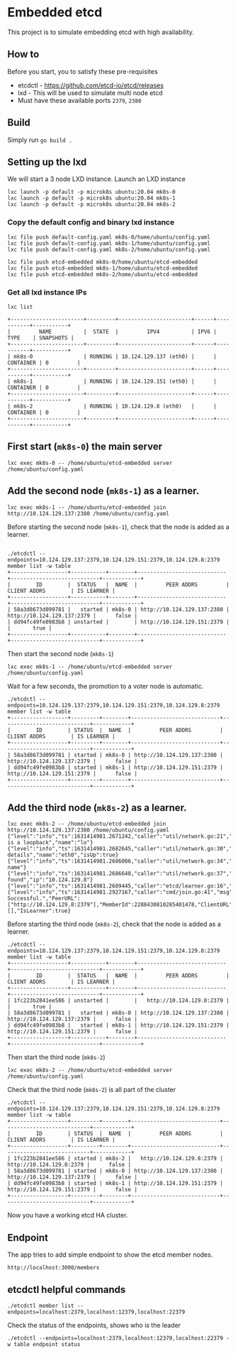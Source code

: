 # Embedded etcd

This project is to simulate embedding etcd with high availability.

## How to

Before you start, you to satisfy these pre-requisites
* etcdctl - https://github.com/etcd-io/etcd/releases
* lxd - This will be used to simulate multi node etcd
* Must have these available ports `2379`, `2380`

## Build

Simply run `go build .`

## Setting up the lxd

We will start a 3 node LXD instance.  Launch an LXD instance

```shell
lxc launch -p default -p microk8s ubuntu:20.04 mk8s-0
lxc launch -p default -p microk8s ubuntu:20.04 mk8s-1
lxc launch -p default -p microk8s ubuntu:20.04 mk8s-2
```

### Copy the default config and  binary lxd instance

```shell
lxc file push default-config.yaml mk8s-0/home/ubuntu/config.yaml
lxc file push default-config.yaml mk8s-1/home/ubuntu/config.yaml
lxc file push default-config.yaml mk8s-2/home/ubuntu/config.yaml

lxc file push etcd-embedded mk8s-0/home/ubuntu/etcd-embedded
lxc file push etcd-embedded mk8s-1/home/ubuntu/etcd-embedded
lxc file push etcd-embedded mk8s-2/home/ubuntu/etcd-embedded

```

### Get all lxd instance IPs

```shell
lxc list

+-----------------------+---------+-----------------------+------+-----------+-----------+
|         NAME          |  STATE  |         IPV4          | IPV6 |   TYPE    | SNAPSHOTS |
+-----------------------+---------+-----------------------+------+-----------+-----------+
| mk8s-0                | RUNNING | 10.124.129.137 (eth0) |      | CONTAINER | 0         |
+-----------------------+---------+-----------------------+------+-----------+-----------+
| mk8s-1                | RUNNING | 10.124.129.151 (eth0) |      | CONTAINER | 0         |
+-----------------------+---------+-----------------------+------+-----------+-----------+
| mk8s-2                | RUNNING | 10.124.129.8 (eth0)   |      | CONTAINER | 0         |
+-----------------------+---------+-----------------------+------+-----------+-----------+

```
## First start (`mk8s-0`) the main server

```shell
lxc exec mk8s-0 -- /home/ubuntu/etcd-embedded server /home/ubuntu/config.yaml
```

## Add the second node (`mk8s-1`) as a learner.

```shell
lxc exec mk8s-1 -- /home/ubuntu/etcd-embedded join http://10.124.129.137:2380 /home/ubuntu/config.yaml
```

Before starting the second node (`mk8s-1`), check  that the node is added as a learner.

```shell

./etcdctl --endpoints=10.124.129.137:2379,10.124.129.151:2379,10.124.129.8:2379 member list -w table
+------------------+-----------+--------+----------------------------+----------------------------+------------+
|        ID        |  STATUS   |  NAME  |         PEER ADDRS         |        CLIENT ADDRS        | IS LEARNER |
+------------------+-----------+--------+----------------------------+----------------------------+------------+
| 58a3d8673d099781 |   started | mk8s-0 | http://10.124.129.137:2380 | http://10.124.129.137:2379 |      false |
| dd94fc49fe0983b8 | unstarted |        | http://10.124.129.151:2379 |                            |       true |
+------------------+-----------+--------+----------------------------+----------------------------+------------+

```

Then start the second node (`mk8s-1`)

```shell
lxc exec mk8s-1 -- /home/ubuntu/etcd-embedded server /home/ubuntu/config.yaml
```

Wait for a few seconds, the promotion to a voter node is automatic.

```shell
./etcdctl --endpoints=10.124.129.137:2379,10.124.129.151:2379,10.124.129.8:2379 member list -w table
+------------------+---------+--------+----------------------------+----------------------------+------------+
|        ID        | STATUS  |  NAME  |         PEER ADDRS         |        CLIENT ADDRS        | IS LEARNER |
+------------------+---------+--------+----------------------------+----------------------------+------------+
| 58a3d8673d099781 | started | mk8s-0 | http://10.124.129.137:2380 | http://10.124.129.137:2379 |      false |
| dd94fc49fe0983b8 | started | mk8s-1 | http://10.124.129.151:2379 | http://10.124.129.151:2379 |      false |
+------------------+---------+--------+----------------------------+----------------------------+------------+

```

## Add the third node (`mk8s-2`) as a learner.

```shell
lxc exec mk8s-2 -- /home/ubuntu/etcd-embedded join http://10.124.129.137:2380 /home/ubuntu/config.yaml
{"level":"info","ts":1631414981.2671242,"caller":"util/network.go:21","msg":"Interface is a loopback","name":"lo"}
{"level":"info","ts":1631414981.2682645,"caller":"util/network.go:30","msg":"Interface details","name":"eth0","isUp":true}
{"level":"info","ts":1631414981.2686086,"caller":"util/network.go:34","msg":"Interface name"}
{"level":"info","ts":1631414981.2686648,"caller":"util/network.go:37","msg":"IP found","ip":"10.124.129.8"}
{"level":"info","ts":1631414981.2689445,"caller":"etcd/learner.go:16","msg":"AddMemberAsLearner","peerUrl":"http://10.124.129.8:2379","LeaderEndpoint":"http://10.124.129.137:2380"}
{"level":"info","ts":1631414981.2927167,"caller":"cmd/join.go:41","msg":"Join Successful.","PeerURL":["http://10.124.129.8:2379"],"MemberId":2288430810285401478,"ClientURL":[],"IsLearner":true}

```

Before starting the third node (`mk8s-2`), check that the node is added as a learner.

```shell
./etcdctl --endpoints=10.124.129.137:2379,10.124.129.151:2379,10.124.129.8:2379 member list -w table
+------------------+-----------+--------+----------------------------+----------------------------+------------+
|        ID        |  STATUS   |  NAME  |         PEER ADDRS         |        CLIENT ADDRS        | IS LEARNER |
+------------------+-----------+--------+----------------------------+----------------------------+------------+
| 1fc223b2841ee586 | unstarted |        |   http://10.124.129.8:2379 |                            |       true |
| 58a3d8673d099781 |   started | mk8s-0 | http://10.124.129.137:2380 | http://10.124.129.137:2379 |      false |
| dd94fc49fe0983b8 |   started | mk8s-1 | http://10.124.129.151:2379 | http://10.124.129.151:2379 |      false |
+------------------+-----------+--------+----------------------------+----------------------------+------------+

```

Then start the third node (`mk8s-2`)

```shell
lxc exec mk8s-2 -- /home/ubuntu/etcd-embedded server /home/ubuntu/config.yaml
```

Check that the third node (`mk8s-2`) is all part of the cluster

```shell
./etcdctl --endpoints=10.124.129.137:2379,10.124.129.151:2379,10.124.129.8:2379 member list -w table
+------------------+---------+--------+----------------------------+----------------------------+------------+
|        ID        | STATUS  |  NAME  |         PEER ADDRS         |        CLIENT ADDRS        | IS LEARNER |
+------------------+---------+--------+----------------------------+----------------------------+------------+
| 1fc223b2841ee586 | started | mk8s-2 |   http://10.124.129.8:2379 |   http://10.124.129.8:2379 |      false |
| 58a3d8673d099781 | started | mk8s-0 | http://10.124.129.137:2380 | http://10.124.129.137:2379 |      false |
| dd94fc49fe0983b8 | started | mk8s-1 | http://10.124.129.151:2379 | http://10.124.129.151:2379 |      false |
+------------------+---------+--------+----------------------------+----------------------------+------------+

```

Now you have a working etcd HA cluster.


## Endpoint

The app tries to add simple endpoint to show the etcd member nodes.

`http://localhost:3000/members`


## etcdctl helpful commands

```shell
./etcdctl member list --endpoints=localhost:2379,localhost:12379,localhost:22379
```

Check the status of the endpoints, shows who is the leader
```shell
./etcdctl --endpoints=localhost:2379,localhost:12379,localhost:22379 -w table endpoint status
```